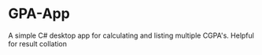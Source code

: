 # GPA-App
A simple C# desktop app for calculating and listing multiple CGPA's. Helpful for result collation
